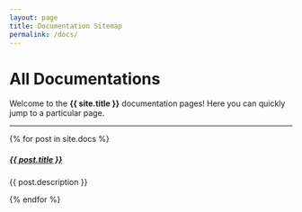 ```yaml
---
layout: page
title: Documentation Sitemap
permalink: /docs/
---
```


# All Documentations

Welcome to the **{{ site.title }}** documentation pages! Here you can quickly jump to a particular page.

<div class="section-index">
    <hr class="panel-line">
    {% for post in site.docs  %}        
    <div class="entry">
    <h5><a href="{{ post.url | prepend: site.baseurl }}">{{ post.title }}</a></h5>
    <p>{{ post.description }}</p>
    </div>{% endfor %}
</div>
